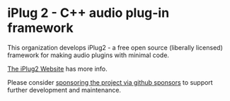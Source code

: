 # iPlug 2 - C++ audio plug-in framework

This organization develops iPlug2 - a free open source (liberally licensed) framework for making audio plugins with minimal code.

[The iPlug2 Website](https://iplug2.github.io/) has more info.

Please consider [sponsoring the project via github sponsors](https://github.com/sponsors/olilarkin) to support further development and maintenance.
